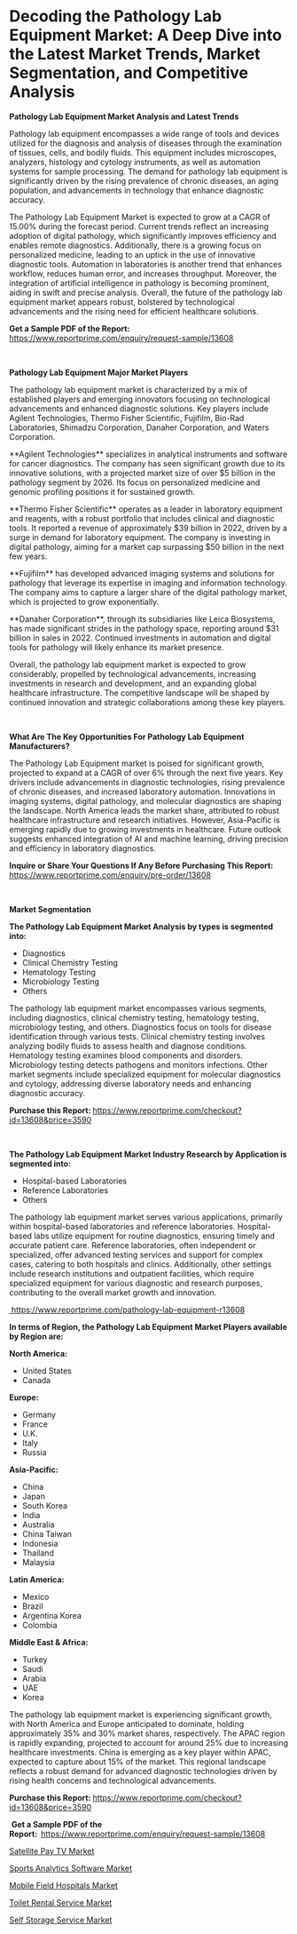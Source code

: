 <p><h1>Decoding the Pathology Lab Equipment Market: A Deep Dive into the Latest Market Trends, Market Segmentation, and Competitive Analysis</h1></p><p><strong>Pathology Lab Equipment Market Analysis and Latest Trends</strong></p>
<p><p>Pathology lab equipment encompasses a wide range of tools and devices utilized for the diagnosis and analysis of diseases through the examination of tissues, cells, and bodily fluids. This equipment includes microscopes, analyzers, histology and cytology instruments, as well as automation systems for sample processing. The demand for pathology lab equipment is significantly driven by the rising prevalence of chronic diseases, an aging population, and advancements in technology that enhance diagnostic accuracy.</p><p>The Pathology Lab Equipment Market is expected to grow at a CAGR of 15.00% during the forecast period. Current trends reflect an increasing adoption of digital pathology, which significantly improves efficiency and enables remote diagnostics. Additionally, there is a growing focus on personalized medicine, leading to an uptick in the use of innovative diagnostic tools. Automation in laboratories is another trend that enhances workflow, reduces human error, and increases throughput. Moreover, the integration of artificial intelligence in pathology is becoming prominent, aiding in swift and precise analysis. Overall, the future of the pathology lab equipment market appears robust, bolstered by technological advancements and the rising need for efficient healthcare solutions.</p></p>
<p><strong>Get a Sample PDF of the Report:&nbsp;</strong> <a href="https://www.reportprime.com/enquiry/request-sample/13608?utm_campaign=2011&utm_medium=2&utm_source=Github&utm_content=ia&utm_term=20032025&utm_id=pathology-lab-equipment">https://www.reportprime.com/enquiry/request-sample/13608</a></p>
<p>&nbsp;</p>
<p><strong>Pathology Lab Equipment Major Market Players</strong></p>
<p><p>The pathology lab equipment market is characterized by a mix of established players and emerging innovators focusing on technological advancements and enhanced diagnostic solutions. Key players include Agilent Technologies, Thermo Fisher Scientific, Fujifilm, Bio-Rad Laboratories, Shimadzu Corporation, Danaher Corporation, and Waters Corporation.</p><p>**Agilent Technologies** specializes in analytical instruments and software for cancer diagnostics. The company has seen significant growth due to its innovative solutions, with a projected market size of over $5 billion in the pathology segment by 2026. Its focus on personalized medicine and genomic profiling positions it for sustained growth.</p><p>**Thermo Fisher Scientific** operates as a leader in laboratory equipment and reagents, with a robust portfolio that includes clinical and diagnostic tools. It reported a revenue of approximately $39 billion in 2022, driven by a surge in demand for laboratory equipment. The company is investing in digital pathology, aiming for a market cap surpassing $50 billion in the next few years.</p><p>**Fujifilm** has developed advanced imaging systems and solutions for pathology that leverage its expertise in imaging and information technology. The company aims to capture a larger share of the digital pathology market, which is projected to grow exponentially.</p><p>**Danaher Corporation**, through its subsidiaries like Leica Biosystems, has made significant strides in the pathology space, reporting around $31 billion in sales in 2022. Continued investments in automation and digital tools for pathology will likely enhance its market presence.</p><p>Overall, the pathology lab equipment market is expected to grow considerably, propelled by technological advancements, increasing investments in research and development, and an expanding global healthcare infrastructure. The competitive landscape will be shaped by continued innovation and strategic collaborations among these key players.</p></p>
<p>&nbsp;</p>
<p><strong>What Are The Key Opportunities For Pathology Lab Equipment Manufacturers?</strong></p>
<p><p>The Pathology Lab Equipment market is poised for significant growth, projected to expand at a CAGR of over 6% through the next five years. Key drivers include advancements in diagnostic technologies, rising prevalence of chronic diseases, and increased laboratory automation. Innovations in imaging systems, digital pathology, and molecular diagnostics are shaping the landscape. North America leads the market share, attributed to robust healthcare infrastructure and research initiatives. However, Asia-Pacific is emerging rapidly due to growing investments in healthcare. Future outlook suggests enhanced integration of AI and machine learning, driving precision and efficiency in laboratory diagnostics.</p></p>
<p><strong>Inquire or Share Your Questions If Any Before Purchasing This Report:</strong> <a href="https://www.reportprime.com/enquiry/pre-order/13608?utm_campaign=2011&utm_medium=2&utm_source=Github&utm_content=ia&utm_term=20032025&utm_id=pathology-lab-equipment">https://www.reportprime.com/enquiry/pre-order/13608</a></p>
<p>&nbsp;</p>
<p><strong>Market Segmentation</strong></p>
<p><strong>The Pathology Lab Equipment Market Analysis by types is segmented into:</strong></p>
<p><ul><li>Diagnostics</li><li>Clinical Chemistry Testing</li><li>Hematology Testing</li><li>Microbiology Testing</li><li>Others</li></ul></p>
<p><p>The pathology lab equipment market encompasses various segments, including diagnostics, clinical chemistry testing, hematology testing, microbiology testing, and others. Diagnostics focus on tools for disease identification through various tests. Clinical chemistry testing involves analyzing bodily fluids to assess health and diagnose conditions. Hematology testing examines blood components and disorders. Microbiology testing detects pathogens and monitors infections. Other market segments include specialized equipment for molecular diagnostics and cytology, addressing diverse laboratory needs and enhancing diagnostic accuracy.</p></p>
<p><strong>Purchase this Report:&nbsp;</strong><a href="https://www.reportprime.com/checkout?id=13608&price=3590&utm_campaign=2011&utm_medium=2&utm_source=Github&utm_content=ia&utm_term=20032025&utm_id=pathology-lab-equipment">https://www.reportprime.com/checkout?id=13608&price=3590</a></p>
<p>&nbsp;</p>
<p><strong>The Pathology Lab Equipment Market Industry Research by Application is segmented into:</strong></p>
<p><ul><li>Hospital-based Laboratories</li><li>Reference Laboratories</li><li>Others</li></ul></p>
<p><p>The pathology lab equipment market serves various applications, primarily within hospital-based laboratories and reference laboratories. Hospital-based labs utilize equipment for routine diagnostics, ensuring timely and accurate patient care. Reference laboratories, often independent or specialized, offer advanced testing services and support for complex cases, catering to both hospitals and clinics. Additionally, other settings include research institutions and outpatient facilities, which require specialized equipment for various diagnostic and research purposes, contributing to the overall market growth and innovation.</p></p>
<p><a href="https://www.reportprime.com/pathology-lab-equipment-r13608?utm_campaign=2011&utm_medium=2&utm_source=Github&utm_content=ia&utm_term=20032025&utm_id=pathology-lab-equipment">&nbsp;https://www.reportprime.com/pathology-lab-equipment-r13608</a></p>
<p><strong>In terms of Region, the Pathology Lab Equipment Market Players available by Region are:</strong></p>
<p>
    <p> <strong> North America: </strong>
        <ul>
            <li>United States</li>
            <li>Canada</li>
        </ul>
        </p> 
    <p> <strong> Europe: </strong>
        <ul>
            <li>Germany</li>
            <li>France</li>
            <li>U.K.</li>
            <li>Italy</li>
            <li>Russia</li>
        </ul>
        </p> 
    <p> <strong> Asia-Pacific: </strong>
        <ul>
            <li>China</li>
            <li>Japan</li>
            <li>South Korea</li>
            <li>India</li>
            <li>Australia</li>
            <li>China Taiwan</li>
            <li>Indonesia</li>
            <li>Thailand</li>
            <li>Malaysia</li>
        </ul>
        </p> 
    <p> <strong> Latin America: </strong>
        <ul>
            <li>Mexico</li>
            <li>Brazil</li>
            <li>Argentina Korea</li>
            <li>Colombia</li>
        </ul>
        </p> 
    <p> <strong> Middle East & Africa: </strong>
        <ul>
            <li>Turkey</li>
            <li>Saudi</li>
            <li>Arabia</li>
            <li>UAE</li>
            <li>Korea</li>
        </ul>
    </p>
    </p>
<p><p>The pathology lab equipment market is experiencing significant growth, with North America and Europe anticipated to dominate, holding approximately 35% and 30% market shares, respectively. The APAC region is rapidly expanding, projected to account for around 25% due to increasing healthcare investments. China is emerging as a key player within APAC, expected to capture about 15% of the market. This regional landscape reflects a robust demand for advanced diagnostic technologies driven by rising health concerns and technological advancements.</p></p>
<p><strong>Purchase this Report: </strong><a href="https://www.reportprime.com/checkout?id=13608&price=3590&utm_campaign=2011&utm_medium=2&utm_source=Github&utm_content=ia&utm_term=20032025&utm_id=pathology-lab-equipment">https://www.reportprime.com/checkout?id=13608&price=3590</a></p>
<p>&nbsp;<strong>Get a Sample PDF of the Report:&nbsp;&nbsp;</strong><a href="https://www.reportprime.com/enquiry/request-sample/13608?utm_campaign=2011&utm_medium=2&utm_source=Github&utm_content=ia&utm_term=20032025&utm_id=pathology-lab-equipment">https://www.reportprime.com/enquiry/request-sample/13608</a></p>
<p><strong></strong></p>
<p><p><a href="https://github.com/seherlouize/Market-Research-Report-List-1/blob/main/satellite-pay-tv-market.md?utm_campaign=2011&utm_medium=2&utm_source=Github&utm_content=ia&utm_term=20032025&utm_id=pathology-lab-equipment">Satellite Pay TV Market</a></p><p><a href="https://github.com/moroesarta/Market-Research-Report-List-1/blob/main/sports-analytics-software-market.md?utm_campaign=2011&utm_medium=2&utm_source=Github&utm_content=ia&utm_term=20032025&utm_id=pathology-lab-equipment">Sports Analytics Software Market</a></p><p><a href="https://github.com/delcirodda4f/Market-Research-Report-List-1/blob/main/mobile-field-hospitals-market.md?utm_campaign=2011&utm_medium=2&utm_source=Github&utm_content=ia&utm_term=20032025&utm_id=pathology-lab-equipment">Mobile Field Hospitals Market</a></p><p><a href="https://github.com/miehldobin1w/Market-Research-Report-List-1/blob/main/toilet-rental-service-market.md?utm_campaign=2011&utm_medium=2&utm_source=Github&utm_content=ia&utm_term=20032025&utm_id=pathology-lab-equipment">Toilet Rental Service Market</a></p><p><a href="https://github.com/sadaandilou/Market-Research-Report-List-1/blob/main/self-storage-service-market.md?utm_campaign=2011&utm_medium=2&utm_source=Github&utm_content=ia&utm_term=20032025&utm_id=pathology-lab-equipment">Self Storage Service Market</a></p></p>